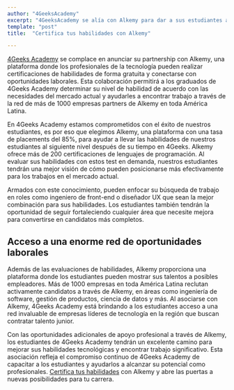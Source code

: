 ```yaml
---
author: "4GeeksAcademy"
excerpt: "4GeeksAcademy se alía con Alkemy para dar a sus estudiantes acceso a más de 1000 empleadores"
template: "post"
title:  "Certifica tus habilidades con Alkemy"

---
```


[4Geeks Academy](https://4geeksacademy.com/) se complace en anunciar su partnership con Alkemy, una plataforma donde los profesionales de la tecnología pueden realizar certificaciones de habilidades de forma gratuita y conectarse con oportunidades laborales. Esta colaboración permitirá a los graduados de 4Geeks Academy determinar su nivel de habilidad de acuerdo con las necesidades del mercado actual y ayudarles a encontrar trabajo a través de la red de más de 1000 empresas partners de Alkemy en toda América Latina.

En 4Geeks Academy estamos comprometidos con el éxito de nuestros estudiantes, es por eso que elegimos Alkemy, una plataforma con una tasa de placements del 85%, para ayudar a llevar las habilidades de nuestros estudiantes al siguiente nivel después de su tiempo en 4Geeks. Alkemy ofrece más de 200 certificaciones de lenguajes de programación. Al evaluar sus habilidades con estos test en demanda, nuestros estudiantes tendrán una mejor visión de cómo pueden posicionarse más efectivamente para los trabajos en el mercado actual.

Armados con este conocimiento, pueden enfocar su búsqueda de trabajo en roles como ingeniero de front-end o diseñador UX que sean la mejor combinación para sus habilidades. Los estudiantes también tendrán la oportunidad de seguir fortaleciendo cualquier área que necesite mejora para convertirse en candidatos más completos.

## Acceso a una enorme red de oportunidades laborales

Además de las evaluaciones de habilidades, Alkemy proporciona una plataforma donde los estudiantes pueden mostrar sus talentos a posibles empleadores. Más de 1000 empresas en toda América Latina reclutan activamente candidatos a través de Alkemy, en áreas como ingeniería de software, gestión de productos, ciencia de datos y más. Al asociarse con Alkemy, 4Geeks Academy está brindando a los estudiantes acceso a una red invaluable de empresas líderes de tecnología en la región que buscan contratar talento junior.

Con las oportunidades adicionales de apoyo profesional a través de Alkemy, los estudiantes de 4Geeks Academy tendrán un excelente camino para mejorar sus habilidades tecnológicas y encontrar trabajo significativo. Esta asociación refleja el compromiso continuo de 4Geeks Academy de capacitar a los estudiantes y ayudarlos a alcanzar su potencial como profesionales. [Certifica tus habilidades](https://campus.alkemy.org/login) con Alkemy y abre las puertas a nuevas posibilidades para tu carrera. 
